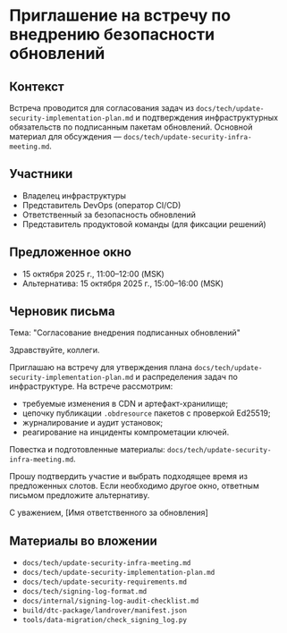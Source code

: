 # Приглашение на встречу по внедрению безопасности обновлений

## Контекст
Встреча проводится для согласования задач из `docs/tech/update-security-implementation-plan.md` и подтверждения инфраструктурных обязательств по подписанным пакетам обновлений. Основной материал для обсуждения — `docs/tech/update-security-infra-meeting.md`.

## Участники
- Владелец инфраструктуры
- Представитель DevOps (оператор CI/CD)
- Ответственный за безопасность обновлений
- Представитель продуктовой команды (для фиксации решений)

## Предложенное окно
- 15 октября 2025 г., 11:00–12:00 (MSK)
- Альтернатива: 15 октября 2025 г., 15:00–16:00 (MSK)

## Черновик письма
Тема: "Согласование внедрения подписанных обновлений"

Здравствуйте, коллеги.

Приглашаю на встречу для утверждения плана `docs/tech/update-security-implementation-plan.md` и распределения задач по инфраструктуре. На встрече рассмотрим:
- требуемые изменения в CDN и артефакт-хранилище;
- цепочку публикации `.obdresource` пакетов с проверкой Ed25519;
- журналирование и аудит установок;
- реагирование на инциденты компрометации ключей.

Повестка и подготовленные материалы: `docs/tech/update-security-infra-meeting.md`.

Прошу подтвердить участие и выбрать подходящее время из предложенных слотов. Если необходимо другое окно, ответным письмом предложите альтернативу.

С уважением,
[Имя ответственного за обновления]

## Материалы во вложении
- `docs/tech/update-security-infra-meeting.md`
- `docs/tech/update-security-implementation-plan.md`
- `docs/tech/update-security-requirements.md`
- `docs/tech/signing-log-format.md`
- `docs/internal/signing-log-audit-checklist.md`
- `build/dtc-package/landrover/manifest.json`
- `tools/data-migration/check_signing_log.py`
